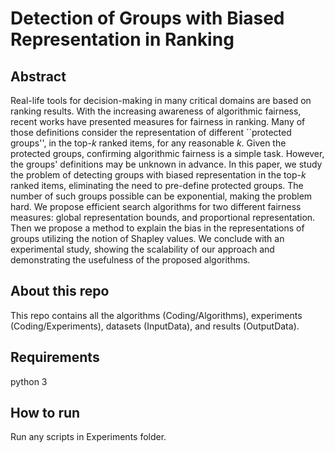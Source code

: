 # Detection of Groups with Biased Representation in Ranking

## Abstract
Real-life tools for decision-making in many critical domains are based on ranking results. With the increasing awareness of algorithmic fairness, recent works have presented measures for fairness in ranking. Many of those definitions consider the representation of different ``protected groups'', in the top-$k$ ranked items, for any reasonable $k$.
Given the protected groups, confirming algorithmic fairness is a simple task. However, the groups' definitions may be unknown in advance.
In this paper, we study the problem of detecting groups with biased representation in the top-$k$ ranked items, eliminating the need to pre-define protected groups.
The number of such groups possible can be exponential, making the problem hard. 
We propose efficient search algorithms for two different fairness measures: global representation bounds, and proportional representation.
Then we propose a method to explain the bias in the representations of groups utilizing the notion of Shapley values. We conclude with an experimental study, showing the scalability of our approach and demonstrating the usefulness of the proposed algorithms.

## About this repo
This repo contains all the algorithms (Coding/Algorithms), experiments (Coding/Experiments), datasets (InputData), and results (OutputData).



## Requirements
python 3


## How to run
Run any scripts in Experiments folder.







